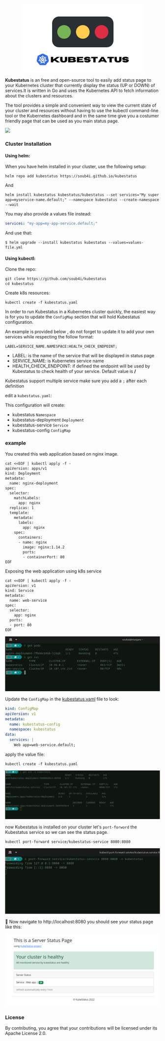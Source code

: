 <p align="center">
  <img src="./Kubestatus-log.png">
</p>


**Kubestatus** is an free and open-source tool to easily add status page to your Kubernetes cluster that currently display the status (UP or DOWN) of services.It is written in Go and uses the Kubernetes API to fetch information about the clusters and resources.

The tool provides a simple and convenient way to view the current state of your cluster and resources without having to use the kubectl command-line tool or the Kubernetes dashboard and in the same time give you a costumer friendly page that can be used as you main status page.


![](./screenshot.png)



### Cluster Installation
#### Using helm:
When you have helm installed in your cluster, use the following setup:

```console
helm repo add kubestatus https://soub4i.github.io/kubestatus
```
And
```console
helm install kubestatus kubestatus/kubestatus --set services="My super app=myservice-name.default;" --namespace kubestatus --create-namespace --wait
```

You may also provide a values file instead:

```yaml
services: "my-app=my-app-service.default;"
```

And use that:

```console
$ helm upgrade --install kubestatus kubestatus --values=values-file.yml
```
#### Using kubectl:

Clone the repo:

```console
git clone https://github.com/soub4i/kubestatus
cd kubestatus
```
Create k8s resources:

```console
kubectl create -f kubestatus.yaml
```

In order to run Kubestatus in a Kubernetes cluster quickly, the easiest way is for you to update the `ConfigMap` section that will hold Kubestatus configuration.

An example is provided below , do not forget to update it to add your own services while respecting the follow format:

```
LABEL=SERVICE_NAME.NAMESPACE:HEALTH_CHECK_ENDPOINT;
```

- LABEL: is the name of the service that will be displayed in status page
- SERVICE_NAME: is Kubernetes service name
- HEALTH_CHECK_ENDPOINT: if defined the endpoint will be used by Kubestatus to check health of your service. Default value is **/**

Kubestatus support multiple service make sure you add a `;` after each definition

edit a `kubestatus.yaml`:

This configuration will create: 

 - kubestatus `Namespace`
 - kubestatus-deployment `Deployment`
 - kubestatus-service `Service`
 - kubestatus-config `ConfigMap`


### example 

You created this web application based on nginx image.

```console
cat <<EOF | kubectl apply -f -
apiVersion: apps/v1
kind: Deployment
metadata:
  name: nginx-deployment
spec:
  selector:
    matchLabels:
      app: nginx
  replicas: 1
  template:
    metadata:
      labels:
        app: nginx
    spec:
      containers:
      - name: nginx
        image: nginx:1.14.2
        ports:
        - containerPort: 80
EOF
```

Exposing the web application using k8s service

```console
cat <<EOF | kubectl apply -f -
apiVersion: v1
kind: Service
metadata:
  name: web-service
spec:
  selector:
    app: nginx
  ports:
  - port: 80
EOF
```

![](./screenshot/sc-1.png)

Update the `ConfigMap` in the [kubestatus.yaml](./kubestatus.yaml) file to look:


```yaml
kind: ConfigMap 
apiVersion: v1 
metadata:
  name: kubestatus-config
  namespace: kubestatus
data:
  services: |
    Web app=web-service.default;
```

apply the value file:

```console
kubectl create -f kubestatus.yaml
```

![](./screenshot/sc-2.png)

now Kubestatus is installed on your cluster let's `port-forword` the Kubestatus service so we can see the status page.


```console
kubectl port-forward service/kubestatus-service 8080:8080 
```

![](./screenshot/sc-3.png)


🚀 Now navigate to http://localhost:8080 you should see your status page like this:

![](./screenshot/sc-4.png)

### License

By contributing, you agree that your contributions will be licensed under its Apache License 2.0.